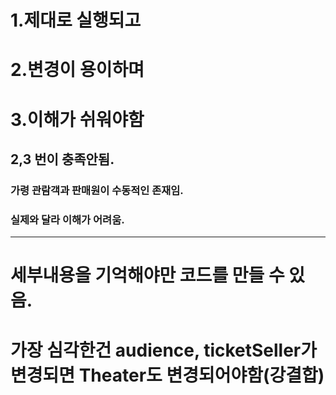 # 1.제대로 실행되고
# 2.변경이 용이하며
# 3.이해가 쉬워야함

## 2,3 번이 충족안됨.
### 가령 관람객과 판매원이 수동적인 존재임.
### 실제와 달라 이해가 어려움.

-----------

# 세부내용을 기억해야만 코드를 만들 수 있음.
# 가장 심각한건 audience, ticketSeller가 변경되면 Theater도 변경되어야함(강결합)

